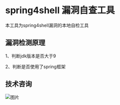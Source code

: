 # spring4shell 漏洞自查工具
本工具为spring4shell漏洞的本地自检工具

## 漏洞检测原理
1、判断jdk版本是否大于9

2、判断是否使用了spring框架

## 技术咨询
![图片](http://r9jxr6lcn.hn-bkt.clouddn.com/qrcode_for_gh_9e53931bba71_344.jpg)
